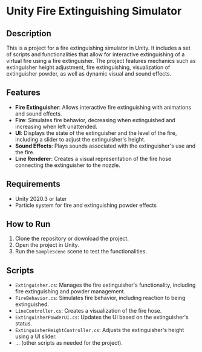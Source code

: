 # Unity Fire Extinguishing Simulator

## Description

This is a project for a fire extinguishing simulator in Unity. It includes a set of scripts and functionalities that allow for interactive extinguishing of a virtual fire using a fire extinguisher. The project features mechanics such as extinguisher height adjustment, fire extinguishing, visualization of extinguisher powder, as well as dynamic visual and sound effects.

## Features

- **Fire Extinguisher**: Allows interactive fire extinguishing with animations and sound effects.
- **Fire**: Simulates fire behavior, decreasing when extinguished and increasing when left unattended.
- **UI**: Displays the state of the extinguisher and the level of the fire, including a slider to adjust the extinguisher's height.
- **Sound Effects**: Plays sounds associated with the extinguisher's use and the fire.
- **Line Renderer**: Creates a visual representation of the fire hose connecting the extinguisher to the nozzle.

## Requirements

- Unity 2020.3 or later
- Particle system for fire and extinguishing powder effects

## How to Run

1. Clone the repository or download the project.
2. Open the project in Unity.
3. Run the `SampleScene` scene to test the functionalities.

## Scripts

- `Extinguisher.cs`: Manages the fire extinguisher's functionality, including fire extinguishing and powder management.
- `FireBehavior.cs`: Simulates fire behavior, including reaction to being extinguished.
- `LineController.cs`: Creates a visualization of the fire hose.
- `ExtinguisherPowderUI.cs`: Updates the UI based on the extinguisher's status.
- `ExtinguisherHeightController.cs`: Adjusts the extinguisher's height using a UI slider.
- ... (other scripts as needed for the project).
